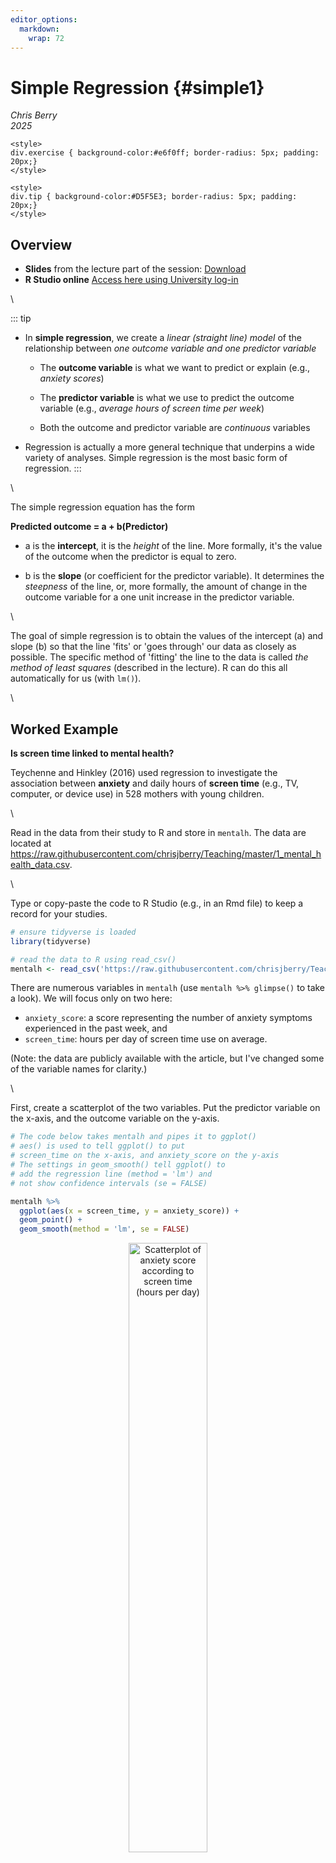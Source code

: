 ```yaml
---
editor_options: 
  markdown: 
    wrap: 72
---
```


# Simple Regression {#simple1}

*Chris Berry*\
*2025*



```{=html}
<style>
div.exercise { background-color:#e6f0ff; border-radius: 5px; padding: 20px;}
</style>
```
```{=html}
<style>
div.tip { background-color:#D5F5E3; border-radius: 5px; padding: 20px;}
</style>
```
## Overview

-   **Slides** from the lecture part of the session:
    [Download](slides/PSYC761_L1_SimpleRegression.pptx)
-   **R Studio online** [Access here using University
    log-in](https://psyrstudio.plymouth.ac.uk/)

\

::: tip
-   In **simple regression**, we create a *linear (straight line) model*
    of the relationship between *one outcome variable and one predictor
    variable*

    -   The **outcome variable** is what we want to predict or explain
        (e.g., *anxiety scores*)

    -   The **predictor variable** is what we use to predict the outcome
        variable (e.g., *average hours of screen time per week*)

    -   Both the outcome and predictor variable are *continuous*
        variables

-   Regression is actually a more general technique that underpins a
    wide variety of analyses. Simple regression is the most basic form
    of regression.
:::

\

The simple regression equation has the form

**Predicted outcome = a + b(Predictor)**

-   a is the **intercept**, it is the *height* of the line. More
    formally, it's the value of the outcome when the predictor is equal
    to zero.

-   b is the **slope** (or coefficient for the predictor variable). It
    determines the *steepness* of the line, or, more formally, the
    amount of change in the outcome variable for a one unit increase in
    the predictor variable.

\

The goal of simple regression is to obtain the values of the intercept
(a) and slope (b) so that the line 'fits' or 'goes through' our data as
closely as possible. The specific method of 'fitting' the line to the
data is called *the method of least squares* (described in the lecture).
R can do this all automatically for us (with `lm()`).

\

## Worked Example

**Is screen time linked to mental health?**

Teychenne and Hinkley (2016) used regression to investigate the
association between **anxiety** and daily hours of **screen time**
(e.g., TV, computer, or device use) in 528 mothers with young children.

\

Read in the data from their study to R and store in `mentalh`. The data
are located at
<https://raw.githubusercontent.com/chrisjberry/Teaching/master/1_mental_health_data.csv>.

\

Type or copy-paste the code to R Studio (e.g., in an Rmd file) to keep a
record for your studies.


``` r
# ensure tidyverse is loaded
library(tidyverse)

# read the data to R using read_csv()
mentalh <- read_csv('https://raw.githubusercontent.com/chrisjberry/Teaching/master/1_mental_health_data.csv')
```

There are numerous variables in `mentalh` (use `mentalh %>% glimpse()`
to take a look). We will focus only on two here:

-   `anxiety_score`: a score representing the number of anxiety symptoms
    experienced in the past week, and
-   `screen_time`: hours per day of screen time use on average.

(Note: the data are publicly available with the article, but I've
changed some of the variable names for clarity.)

\

First, create a scatterplot of the two variables. Put the predictor
variable on the x-axis, and the outcome variable on the y-axis.


``` r
# The code below takes mentalh and pipes it to ggplot() 
# aes() is used to tell ggplot() to put 
# screen_time on the x-axis, and anxiety_score on the y-axis
# The settings in geom_smooth() tell ggplot() to 
# add the regression line (method = 'lm') and
# not show confidence intervals (se = FALSE) 

mentalh %>% 
  ggplot(aes(x = screen_time, y = anxiety_score)) + 
  geom_point() + 
  geom_smooth(method = 'lm', se = FALSE)
```

<div class="figure" style="text-align: center">
<img src="01_simple_regression_files/figure-html/unnamed-chunk-3-1.png" alt="Scatterplot of anxiety score according to screen time (hours per day) " width="50%" />
<p class="caption">(\#fig:unnamed-chunk-3)Scatterplot of anxiety score according to screen time (hours per day) </p>
</div>

::: exercise
**Describe the relationship between screen time and anxiety evident in
the scatterplot** (pick one option; green = correct):

<div class='webex-radiogroup' id='radio_YUZOCRRLWL'><label><input type="radio" autocomplete="off" name="radio_YUZOCRRLWL" value=""></input> <span>Individuals with lower levels of screen time tend to have higher anxiety scores</span></label><label><input type="radio" autocomplete="off" name="radio_YUZOCRRLWL" value=""></input> <span>No association between screen time and anxiety scores is apparent</span></label><label><input type="radio" autocomplete="off" name="radio_YUZOCRRLWL" value="answer"></input> <span>Individuals with higher levels of screen time tend to have higher anxiety scores</span></label></div>

:::

\

Use `lm()` to run the simple regression and store the results in
`simple1`:


``` r
# conduct a simple regression to predict anxiety_score from screen_time
# store the results in simple1
simple1 <- lm(anxiety_score ~ screen_time, data = mentalh)
```

**Explanation:** To specify the regression equation, we use
`outcome_variable ~ predictor_variable`.The `~` symbol is a tilde. We
use it to specify certain formulas in R. When you see `~`, you can read
it as "as a function of". So, `outcome variable ~ predictor variable`
means "outcome variable as a function of the predictor variable". In our
case, "`anxiety_score` as a function of `screen_time`".

\

The intercept (a) and slope (b) are automatically calculated by R and
stored in `simple1`:


``` r
# look at the results 
simple1
```

```
## 
## Call:
## lm(formula = anxiety_score ~ screen_time, data = mentalh)
## 
## Coefficients:
## (Intercept)  screen_time  
##      5.5923       0.1318
```

::: exercise
\

**The value of the intercept a is <select class='webex-select'><option value='blank'></option><option value='answer'>5.59</option><option value=''>0.13</option></select>**

**The value of the slope b for the screen_time predictor is
<select class='webex-select'><option value='blank'></option><option value=''>5.59</option><option value='answer'>0.13</option></select>**

**The regression equation Predicted Outcome = a + b(Predictor) can
therefore be written as what?**

<div class='webex-radiogroup' id='radio_HTHQDHLIQF'><label><input type="radio" autocomplete="off" name="radio_HTHQDHLIQF" value=""></input> <span>Predicted screen time = 5.59 + 0.13(anxiety score)</span></label><label><input type="radio" autocomplete="off" name="radio_HTHQDHLIQF" value="answer"></input> <span>Predicted anxiety score = 5.59 + 0.13(screen time)</span></label><label><input type="radio" autocomplete="off" name="radio_HTHQDHLIQF" value=""></input> <span>Predicted
anxiety score = 0.13 + 5.59(screen time)</span></label></div>

:::

## Predicting

The regression equation can be used for **prediction**.

Suppose someone asked us what the `anxiety_score` would be for a new
person whose `screen_time` score is 10 hours per week.

By reading off from the regression line on the scatterplot from earlier,
the `anxiety_score` looks to be around 7:

<div class="figure" style="text-align: center">
<img src="01_simple_regression_files/figure-html/unnamed-chunk-6-1.png" alt="Predicted anxiety score for a person with 10 hours screen time" width="50%" />
<p class="caption">(\#fig:unnamed-chunk-6)Predicted anxiety score for a person with 10 hours screen time</p>
</div>

Using the regression equation, we can substitute 10 for `screen_time`,
then calculate predicted `anxiety_score` more precisely. The `augment()`
function in the `broom` package can be used to work out the prediction
for new data automatically:


``` r
# load the broom package
library(broom)

# store new scores as a tibble
new_scores <- tibble(screen_time = 10)

# give new_scores to 'newdata' option in augment()
augment(simple1, newdata = new_scores)
```

<div class="kable-table">

| screen_time| .fitted|
|-----------:|-------:|
|          10| 6.91012|

</div>

The predicted `anxiety_score` is in the `.fitted` column and is **6.91**

\

Predictions for multiple individuals can also be made at once. Here we
obtain the predictions for two people with `screen_time` scores of 10
and 15.


``` r
# store the scores we want predictions for in new_scores
new_scores <- tibble(screen_time = c(10, 15))

# use augment() to obtain the predicted anxiety_scores
augment(simple1, newdata = new_scores)
```

<div class="kable-table">

| screen_time|  .fitted|
|-----------:|--------:|
|          10| 6.910120|
|          15| 7.569031|

</div>

Each row shows one individual. Their predicted `anxiety_scores` are
**6.91** and **7.57**.

\
\

## Residuals

::: tip
The **residual** for a given datapoint is its vertical distance from the
regression line. It is the **error** in prediction of the outcome
variable for that datapoint.

**Residual = Observed Score - Predicted Score**

or

$Residual = Y - \hat{Y}$

where $Y$ is the observed data point, and $\hat{Y}$ is the predicted data point.
:::

\

To view the residuals, again use the `augment()` function in the `broom`
package, this time without including `newdata`. The residual for each
observation is given in the column `.resid`


``` r
# look at the residuals for simple1 (in .resid)
# pipe to head() to only show the first 6 rows
augment(simple1) %>% head()
```

<div class="kable-table">

| anxiety_score| screen_time|  .fitted|    .resid|      .hat|   .sigma|   .cooksd| .std.resid|
|-------------:|-----------:|--------:|---------:|---------:|--------:|---------:|----------:|
|             7|    2.571429| 5.931167|  1.068833| 0.0022003| 3.514985| 0.0001024|   0.304677|
|            10|    1.428571| 5.780559|  4.219441| 0.0029659| 3.510454| 0.0021534|   1.203238|
|            13|    4.214286| 6.147666|  6.852334| 0.0019133| 3.502526| 0.0036559|   1.953016|
|            13|    7.285714| 6.552426|  6.447574| 0.0039508| 3.503969| 0.0067111|   1.839532|
|             3|   18.571430| 8.039682| -5.039682| 0.0402420| 3.508118| 0.0449817|  -1.464784|
|             2|    1.500000| 5.789972| -3.789972| 0.0029045| 3.511390| 0.0017011|  -1.080735|

</div>

::: exercise
What was the residual for a person with `anxiety_score` equal to 13, and
`screen_time` score equal to 7.29?
<select class='webex-select'><option value='blank'></option><option value=''>6.55</option><option value=''>6.85</option><option value='answer'>6.45</option></select>

\

For this person, was the `anxiety score` predicted by the model
<select class='webex-select'><option value='blank'></option><option value=''>overpredicted (too high)</option><option value=''>fit exactly</option><option value='answer'>underpredicted (too low)</option></select>


<div class='webex-solution'><button>Explain</button>
 The person has an `anxiety_score` of 13 and
`screen_time` score of 7.29. The predicted `anxiety_score` for this
datapoint is 6.55 (in the `.fitted` column), so the model underpredicts
the observed value of `anxiety_score`. 
</div>

:::

\

An assumption underlying regression is that the residuals are like
random noise. More specifically, the residuals are assumed to be normally distributed with a mean of zero, and not correlated with one another. 

\

When we plot the *residual* against the *predicted
values*, there should also be no trend evident in the datapoints in the plot.
We can use this plot for checking this assumption of regression.


``` r
# Create a plot of the predicted values vs. residuals
# Use the ".fitted" and ".resid" columns in augment()
# Use geom_hline() to draw a black horizontal line at y = 0
# Use geom_smooth() to fit a general trend line 

augment(simple1) %>% 
  ggplot(aes(x = .fitted, y = .resid)) +
  geom_point() +
  geom_hline(yintercept = 0) +
  geom_smooth(color="blue", se=F) 
```

<div class="figure" style="text-align: center">
<img src="01_simple_regression_files/figure-html/unnamed-chunk-10-1.png" alt="Predicted anxiety score vs. the residual" width="50%" />
<p class="caption">(\#fig:unnamed-chunk-10)Predicted anxiety score vs. the residual</p>
</div>

**Explanation**: If there's no trend in the residuals, we'd expect the
points to look like a random cloud above and below the horizontal line
(at y = 0). There should be no patterns, and the points should be pretty
symmetrically distributed around a single point in the middle of the
plot. There's some slight indication that the residuals tend to have
lower values as the predicted values (`.fitted`) increase. In other
words, there's some tendency for the model to overestimate
`anxiety_score` as `screen_time` becomes more extreme. The residuals
also seem more spread out above the horizontal at lower predicted
values, but this doesn't look too serious and the plot seems okay. The
blue line is the trend line drawn by RStudio, which also shows no
systematic trend. Issues here can indicate that improvement in the model
is possible.

\

Check the assumption that the residuals are normally distributed by obtaining a histogram:


``` r
# Create a histogram of the residuals using
# ggplot(aes())
# and geom_histogram()

augment(simple1) %>% 
  ggplot(aes(.resid)) + 
  geom_histogram()
```

<div class="figure" style="text-align: center">
<img src="01_simple_regression_files/figure-html/unnamed-chunk-11-1.png" alt="Histogram of the residuals" width="50%" />
<p class="caption">(\#fig:unnamed-chunk-11)Histogram of the residuals</p>
</div>
**Explanation**: Inspection of the histogram of residuals reveals that the distribution is approximately normal, satisfying this assumption. 

\

## Evaluating the model

### R^2^

::: tip
**R^2^** is a statistic that describes how well our model explains the
outcome variable. It ranges between 0 and 1 and can be interpreted as
the **proportion of variance in the outcome variable that is explained
by the predictor variable**.
:::

\

To obtain R^2^ for the model:


``` r
# use glance() to obtain R-squared
glance(simple1)
```

<div class="kable-table">

| r.squared| adj.r.squared|    sigma| statistic|   p.value| df|    logLik|      AIC|     BIC| deviance| df.residual| nobs|
|---------:|-------------:|--------:|---------:|---------:|--:|---------:|--------:|-------:|--------:|-----------:|----:|
| 0.0148346|     0.0129617| 3.511952|  7.920493| 0.0050709|  1| -1411.456| 2828.913| 2841.72| 6487.581|         526|  528|

</div>

The column `r.squared` contains R^2^ for the model, and is equal to
**0.0148**. To report as a percentage, multiply by 100. This means that
`screen_time` explains **1.48%** of the variance in `anxiety_score`. In
psychological research, this is a relatively small amount of variance to
explain with a model. It may still be meaningful in some contexts though
(e.g., where it may be better to have a model with some predictive power
rather than none at all, or if a theory predicts a presence vs. absence of a relation).

In simple regression, R^2^ is actually the squared value of the Pearson
correlation (*r*) between the outcome and predictor variable:


``` r
# load corrr package
library(corrr)

# obtain the Pearson correlation r between screen_time and anxiety_score
mentalh %>% 
  select(screen_time, anxiety_score) %>% 
  correlate(method = "pearson")
```

<div class="kable-table">

|term          | screen_time| anxiety_score|
|:-------------|-----------:|-------------:|
|screen_time   |          NA|     0.1217973|
|anxiety_score |   0.1217973|            NA|

</div>

The correlation between `screen_time` and `anxiety_score` is *r* =
0.1217973.

0.1217973 \* 0.1217973 = **0.0148**, which is equal to the R^2^ value
obtained with `glance()`

\

### Bayes factor

To further evaluate the model, we can obtain a Bayes factor (Rouder & Morey, 2012).

\

::: tip
In simple regression, the **Bayes factor** tells us how much more likely
the model is than one comprising the mean of the outcome variable only.
We call this baseline model the **intercept-only** model. It is a model
in which the regression line is a flat line (i.e., has a slope equal to
zero), and the predictor does not predict the outcome at all.
:::

\

To obtain the Bayes factor, use `lmBF()` in the `BayesFactor`
package:


``` r
# load BayesFactor package
library(BayesFactor)

# Compute the Bayes factor
lmBF(anxiety_score ~ screen_time, data = data.frame(mentalh))
```

```
## Bayes factor analysis
## --------------
## [1] screen_time : 4.465124 ±0%
## 
## Against denominator:
##   Intercept only 
## ---
## Bayes factor type: BFlinearModel, JZS
```

The Bayes Factor is 4.47. We'd report this as BF~10~ = 4.47. This BF
means that a model consisting of `screen_time` alone as a predictor of
`anxiety_score` is over four times more likely than an intercept-only
model (in which `screen_time` has a zero-slope and so does not predict
`anxiety_score`). In other words, there's sufficient evidence to say
that `screen_time` predicts `anxiety_score`.

\

::: tip
**Reporting the simple regression in a report:**

A simple regression was conducted to model the number of anxiety
symptoms reported in the past week (anxiety score) from average hours of
screen time usage per day (screen time). Screen time was found to have a
positive association with anxiety scores, whereby individuals who
reported greater levels of screen time also tended to have greater
anxiety scores. The regression equation was "Predicted anxiety score =
5.59 + 0.13(screen time)", indicating that every hour of screen time use
was associated with an increase in 0.13 in the anxiety score. Screen
time explained only a small proportion of the variance in anxiety score, adjusted R^2^
value = 1.30%. The Bayes factor, comparing the model against an intercept-only
model, was BF ~10~ = 4.47, indicating moderate evidence for the model, with it
being over four times more likely than an intercept-only model.
:::

## Exercise

::: exercise
**Is screen time predicted by age?**

In addition to screen time, Teychenne and Hinkley (2016) also asked
participants their age in years, recorded in `age` in the `mentalh`
dataset. Let's explore whether `age` predicts `screen_time` using simple
regression.

\

**Adapt the code in this worksheet to do the following:**


Try to do each one on your own first, before looking at the hint (or the solution).


**1. Produce a scatterplot of `age` vs. `screen_time`**


<div class='webex-solution'><button>Hint</button>
 Pipe `mentalh` to `ggplot()` and use `geom_point()` and
`geom_smooth()`. Put the new predictor variable (age) on the x-axis and
the outcome variable (screen_time) on the y-axis. 
</div>



<div class='webex-solution'><button>Solution</button>



``` r
mentalh %>% 
  ggplot(aes(x = age, y = screen_time)) + 
  geom_point() + 
  geom_smooth(method = 'lm', se = FALSE) +
  xlab("Age") +
  ylab("Screen time (hours)")
```


</div>


\

*Describe the relationship between age and screen time in the
scatterplot* (pick one):

<div class='webex-radiogroup' id='radio_SIEGGFDKOA'><label><input type="radio" autocomplete="off" name="radio_SIEGGFDKOA" value=""></input> <span>Older individuals tend to have higher screen time
scores</span></label><label><input type="radio" autocomplete="off" name="radio_SIEGGFDKOA" value="answer"></input> <span>Older individuals tend to have lower screen time
scores</span></label><label><input type="radio" autocomplete="off" name="radio_SIEGGFDKOA" value=""></input> <span>No association between age and screen time appears to be
present</span></label></div>


\

**2. Conduct a simple regression, with `screen_time` as the outcome
variable, and `age` as the predictor variable**


<div class='webex-solution'><button>Hint</button>
 Use `lm()` to specify the simple regression

</div>



<div class='webex-solution'><button>Solution</button>



``` r
simple2 <- lm(screen_time ~ age, data = mentalh)
simple2
```


</div>


What is the value of the intercept a (to two decimal places)?
<input class='webex-solveme nospaces' size='4' data-answer='["7.48"]'/>

What is the value of the slope b (to two decimal places)?
<input class='webex-solveme nospaces' size='5' data-answer='["-0.10"]'/>

\

What is the regression equation?

<div class='webex-radiogroup' id='radio_WCSVZYCEDS'><label><input type="radio" autocomplete="off" name="radio_WCSVZYCEDS" value="answer"></input> <span>Predicted screen time = 7.48 - 0.10(age)</span></label><label><input type="radio" autocomplete="off" name="radio_WCSVZYCEDS" value=""></input> <span>Predicted screen time = 0.10 - 7.48(age)</span></label><label><input type="radio" autocomplete="off" name="radio_WCSVZYCEDS" value=""></input> <span>Predicted screen time =
7.48 + 0.10(age)</span></label></div>


\

**3. Obtain R-squared** 
<div class='webex-solution'><button>Hint</button>
 Make sure you have stored the
regression results (e.g., in `simple2`), then use `glance()` with those
results 
</div>



<div class='webex-solution'><button>Solution</button>



``` r
glance(simple2)
```


</div>


What **proportion** of variance in the screen time is explained by age?
(Report the adjusted R-squared value, to two decimal places)
<input class='webex-solveme nospaces' size='4' data-answer='["0.02"]'/>

Report the value of adjusted R-squared as a **percentage**, to two
decimal places: The adjusted R^2^ value is equal to <input class='webex-solveme nospaces' size='4' data-answer='["1.68"]'/>%

\

**4. Obtain the Bayes factor for the model** 
<div class='webex-solution'><button>Hint</button>
 Use
`lmBF()` to specify the model 
</div>



<div class='webex-solution'><button>Solution</button>



``` r
simple2_BF <- lmBF(screen_time ~ age, data = data.frame(mentalh))
simple2_BF
```


</div>


How many times more likely is the model with `age` as a predictor of
`screen_time`, compared to an intercept-only model? (to two decimal
places) <input class='webex-solveme nospaces' size='5' data-answer='["12.19"]'/>

\

**5. Produce a plot of the fitted (predicted) values against the
residuals**


<div class='webex-solution'><button>Hint</button>
 Use `augment()` with `ggplot()` and `geom_point()`

</div>



<div class='webex-solution'><button>Solution</button>



``` r
augment(simple2) %>% 
  ggplot(aes(x = .fitted, y = .resid)) + 
  geom_point() + 
  geom_hline(yintercept = 0) +
  geom_smooth()
```


</div>


\

*What type of trend is evident between the predicted values and the
residuals?*


<div class='webex-solution'><button>Further interpretation</button>
 No association is apparent, but the
points above the line appear to be more spread out than the points below
the horizontal line. This indicates that the model tends to
underestimate some of the screen time scores. This could be because the
screen time scores are positively skewed, e.g., see
`mentalh %>% ggplot(aes(screen_time)) + geom_density()`, and therefore
taking the log transform of the scores prior to analysis may improve
this plot (though may not necessarily change the outcome of the
analysis). 
</div>


\

**6. On balance, does age seem to be a good predictor of a person's
daily screen time use?**

<div class='webex-radiogroup' id='radio_YXDGLNRXWG'><label><input type="radio" autocomplete="off" name="radio_YXDGLNRXWG" value=""></input> <span>No</span></label><label><input type="radio" autocomplete="off" name="radio_YXDGLNRXWG" value="answer"></input> <span>Yes</span></label><label><input type="radio" autocomplete="off" name="radio_YXDGLNRXWG" value=""></input> <span>Cannot determine</span></label></div>



<div class='webex-solution'><button>Explanation</button>
 Yes, the older the individuals were, the lower
the screen time score tended to be. A model with age as a predictor of
screen time explained only 1.68% of the variance in screen time scores
(adjusted R^2^), but the Bayes factor (BF~10~ = 12.19) indicated strong
evidence for this model compared to an intercept-only model. The
regression equation was "Predicted screen time = 7.48 - 0.10(age)",
indicating that an increase in age of one year was associated with a
reduction of approximately 6 minutes (i.e., one tenth of 1 hour) of
screen time per week. 
</div>

:::

\

## Further Exercises

For those feeling confident with everything so far.

::: exercise
**Further Exercise**

The variable `physical_activity` in the `mentalh` dataset is a measure
of moderate-to-vigorous physical activity, based on participant's self
reported weekly activity.

To what extent is participants' `anxiety_score` explained by their
`physical_activity`?

Investigate by producing the following:

-   Scatterplot
-   Correlation
-   Simple regression model
-   Adjusted R-squared value
-   Bayes factor

On balance, does the `anxiety_score` seem to be predicted by
`physical_activity`?


<div class='webex-solution'><button>Solution: code</button>



``` r
# scatterplot
mentalh %>% 
  ggplot(aes(x = physical_activity, y = anxiety_score)) +
  geom_point() + 
  geom_smooth(method = 'lm', se = F) +
  xlab("Physical activity") +
  ylab("Anxiety score") +
  theme_classic()

# correlation
mentalh %>% select(anxiety_score, physical_activity) %>% correlate()

# simple regression model
model_activity <- lm(anxiety_score ~ physical_activity, data = mentalh)

# look at intercept and slope
model_activity

# look at plot of fitted values and residuals
augment(model_activity) %>% 
  ggplot(aes(x=.fitted, y=.resid)) +
  geom_point() +
  geom_hline(yintercept = 0)

# look at R-squared
glance(model_activity)

# calculate Bayes Factor
lmBF(anxiety_score ~ physical_activity, data = mentalh)
```


</div>



<div class='webex-solution'><button>Solution: interpretation</button>
 No, there's no evidence that the
anxiety scores are predicted by self reported measures of
moderate-to-vigorous levels of physical activity. The two measures
showed virtually no correlation, *r* = -0.01. The regression equation
was Predicted Anxiety Score = 6.23 - 0.0001(physical activity), and the
model explained no variance in anxiety score with the adjusted R^2^ =
-0.0017. The Bayes factor was equal to 0.10. Given that this value of
the Bayes factor is less than 0.33, this indicates substantial evidence
for the intercept-only model, compared to the simple regression model
where physical activity is the sole predictor of anxiety scores. In
other words, if we only had these two variables, the best predictor of
anxiety scores would be the mean value of the anxiety scores.

\

Interestingly, although there appears to be no relationship between
anxiety and physical activity in this sample of individuals (mothers),
other populations do apparently show reductions in anxiety with greater
levels of vigorous physical activity (e.g., in adolescents, see
Hrafnkelsdottir et al., 2018). 
</div>

:::

\

## Going further: _p_-values

An additional resource on using _p_-values in regression if you are curious (e.g., for your projects):


<div class='webex-solution'><button>_p_-values</button>
 

In keeping with our undergraduate curriculum, Bayes factors have been used as the main method of statistical inference here. 

Frequentist methods of statistical inference, which rely on _p_-values, are still widely used in the psychological research literature, however.

To obtain the _p_-values for a simple regression, use `summary(model_name)`. For the first simple regression in the worksheet:


``` r
# obtain the p-values for the simple regression
summary(simple1)
```

```
## 
## Call:
## lm(formula = anxiety_score ~ screen_time, data = mentalh)
## 
## Residuals:
##     Min      1Q  Median      3Q     Max 
## -7.5103 -2.7076 -0.1194  2.0782 13.0500 
## 
## Coefficients:
##             Estimate Std. Error t value Pr(>|t|)    
## (Intercept)  5.59230    0.23757  23.540  < 2e-16 ***
## screen_time  0.13178    0.04683   2.814  0.00507 ** 
## ---
## Signif. codes:  0 '***' 0.001 '**' 0.01 '*' 0.05 '.' 0.1 ' ' 1
## 
## Residual standard error: 3.512 on 526 degrees of freedom
## Multiple R-squared:  0.01483,	Adjusted R-squared:  0.01296 
## F-statistic:  7.92 on 1 and 526 DF,  p-value: 0.005071
```
\

**Explanation of the output**:

\
**`Residuals:`** provides an indication of the discrepancy between the values of `anxiety_score` predicted by the model (i.e., the regression equation) and the actual values of `anxiety_score`. Roughly speaking, if the model does a good job in predicting `anxiety_score`,  the residuals should be relatively small.

  - The difference between `Min` and `Max` gives us some idea of the range of error in the prediction of `anxiety_Scores` scores. The difference in `3Q` and `1Q` is the interquartile range. The `median` of the residuals is -0.12.

\
**`Coefficients:`** contains tests of statistical significance for each of the coefficients. The values in the column headed `Pr(>|t|)` are the _p_-values associated with the _t_-values for the coefficients for each predictor. The _t_-values test a null hypothesis that the coefficients are equal to zero. A _p_-value less than .05 indicates that a predictor is statistically significant. More specifically, it is the probability of obtaining a _t_-statistic at least as extreme as the one observed, if the null hypothesis is true.

  - The row for the `(intercept)` reports a _t_-test for whether the value of the intercept differs from zero. We're not usually interested in this test (so wouldn't report it). 

  - The row for `screen_time` tests whether the value of its coefficient (0.13) differs from zero. A coefficient of zero would be expected if the predictor explained no variance in the outcome variable. The coefficient for `entrex` (0.13) is greater than zero in this case. We can report this by saying that `screen_time` is a statistically significant predictor of `anxiety_score`, _b_ = 0.13, _t_(526) = 2.81, _p_ < .01.

\
**`Multiple R-squared:`** This is $R^2$, which, as before, is the proportion of variance in `anxiety_score` explained by `screen_time`.  Here, $R^2$ = 0.0148, or 1.48%.

\

**`Adjusted R-squared:`** Again, this is an estimate of $R^2$, but adjusted for the population. Despite the usefulness of this statistic, most studies still tend to report only the (unadjusted) $R^2$ value. If reporting the `Adjusted R-squared` value, be sure to label it clearly as such. Here, Adjusted R-squared = 0.013, or 1.30%.

\
**`F-statistic:`** This compares the variance in `anxiety_score` explained by the model with the variance that it does not explain (i.e., explained variance divided by unexplained variance). Higher values of _F_ indicate that the model explains greater variance in an outcome variable. If the _p_-value associated with the _F_-statistic is less than .05, we can say that the model significantly predicts the outcome variable. 

Hence, we can say that a model consisting of `screen_time` alone is a significant predictor of `anxiety_score`, _F_(1, 526) = 7.92, _p_ < .01. Higher `screen_time` scores tend to be associated with higher `anxiety_scores` scores. If our model did not explain any variance in `anxiety_score`, we wouldn't expect this to be statistically significant.

  - In simple regression, the null hypothesis being tested on the _F_-statistic is that the slope of the regression line in the population is equal to zero. You'll notice that this is actually equivalent to the _t_-test on the `screen_time` coefficient. So in simple regression, report the _F_-statistic for the overall regression or the _t_-test on the coefficient (not both). This equivalence between _F_ and _t_ does not hold true for multiple regression, as we shall see later.
  
\
  
The results of the frequentist and Bayesian analyses can be reported together in an article, e.g., **"Hours of screen time significantly predicted anxiety score, _b_ = 0.13, _t_(526) = 2.81, _p_ < .01, BF~10~ = 4.47."** 



</div>


\

## Summary

::: tip
-   **Simple regression** can be used to model the relationship between
    an outcome and predictor variable, where both variables are
    continuous.

-   Once obtained, the regression equation allows us to:

    -   precisely **describe the relationship** between the outcome and
        predictor variables (whether positive or negative).

    -   derive **predictions** for the outcome variable, given new
        values of the predictor variable.

    -   **evaluate** the model with R^2^ and use a Bayes factor to compare
        how much more likely it is to an intercept-only model.

\

-   **Key functions**

    -   Visualise the data: `ggplot()`

    -   Simple regression: `lm()`

    -   R^2^: `glance()`

    -   Residuals: `augment()`

    -   Bayes Factor: `lmBF()`
    
\

-  In the next session we will explore regression models with more than one continuous predictor variable.
:::

\

## References

Hrafnkelsdottir S.M., Brychta R.J., Rognvaldsdottir V., Gestsdottir S.,
Chen K.Y., Johannsson E., et al. (2018) Less screen time and more
frequent vigorous physical activity is associated with lower risk of
reporting negative mental health symptoms among Icelandic adolescents.
*PLoS ONE* *13*(4): e0196286.
<https://doi.org/10.1371/journal.pone.0196286>

Rouder, J. N., & Morey, R. D. (2012). Default Bayes factors for model selection in regression. *Multivariate Behavioral Research*, *47*(6), 877-903. <https://doi.org/10.1080/00273171.2012.734737>


Teychenne M, & Hinkley T (2016) Associations between screen-based
sedentary behaviour and anxiety symptoms in mothers with young children.
*PLoS ONE*, *11*(5): e0155696.
<https://doi.org/10.1371/journal.pone.0155696>

\
